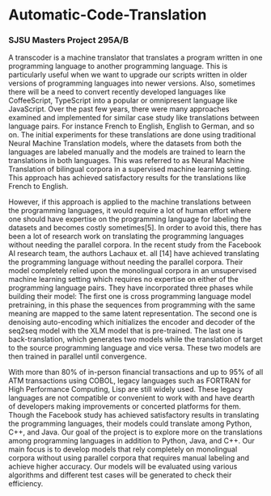 # Automatic-Code-Translation
### SJSU Masters Project 295A/B

A transcoder is a machine translator that translates a program written in one programming language to another programming language. This is particularly useful when we want to upgrade our scripts written in older versions of programming languages into newer versions. Also, sometimes there will be a need to convert recently developed languages like CoffeeScript, TypeScript into a popular or omnipresent language like JavaScript. Over the past few years, there were many approaches examined and implemented for similar case study like translations between language pairs. For instance French to English, English to German, and so on. The initial experiments for these translations are done using traditional Neural Machine Translation models, where the datasets from both the languages are labeled manually and the models are trained to learn the translations in both languages. This was referred to as Neural Machine Translation of bilingual corpora in a supervised machine learning setting. This approach has achieved satisfactory results for the translations like French to English.

However, if this approach is applied to the machine translations between the programming languages, it would require a lot of human effort where one should have expertise on the programming language for labeling the datasets and becomes costly sometimes[5]. In order to avoid this, there has been a lot of research work on translating the programming languages without needing the parallel corpora. In the recent study from the Facebook AI research team, the authors Lachaux et. all [14] have achieved translating the programming language without needing the parallel corpora. Their model completely relied upon the monolingual corpora in an unsupervised machine learning setting which requires no expertise on either of the programming language pairs. They have incorporated three phases while building their model: The first one is cross programming language model pretraining, in this phase the sequences from programming with the same meaning are mapped to the same latent representation. The second one is denoising auto-encoding which initializes the encoder and decoder of the seq2seq model with the XLM model that is pre-trained. The last one is back-translation, which generates two models while the translation of target to the source programming language and vice versa. These two models are then trained in parallel until convergence.
           
With more than 80% of in-person financial transactions and up to 95% of all ATM transactions using COBOL, legacy languages such as FORTRAN for High Performance Computing, Lisp  are still widely used. These legacy languages are not compatible or convenient to work with and have dearth of developers making improvements or concerted platforms for them. Though the Facebook study has achieved satisfactory results in translating the programming languages, their models could translate among Python, C++, and Java. Our goal of the project is to explore more on the translations among programming languages in addition to Python, Java, and C++. Our main focus is to develop models that rely completely on monolingual corpora without using parallel corpora that requires manual labeling and achieve higher accuracy. Our models will be evaluated using various algorithms and different test cases will be generated to check their efficiency.
